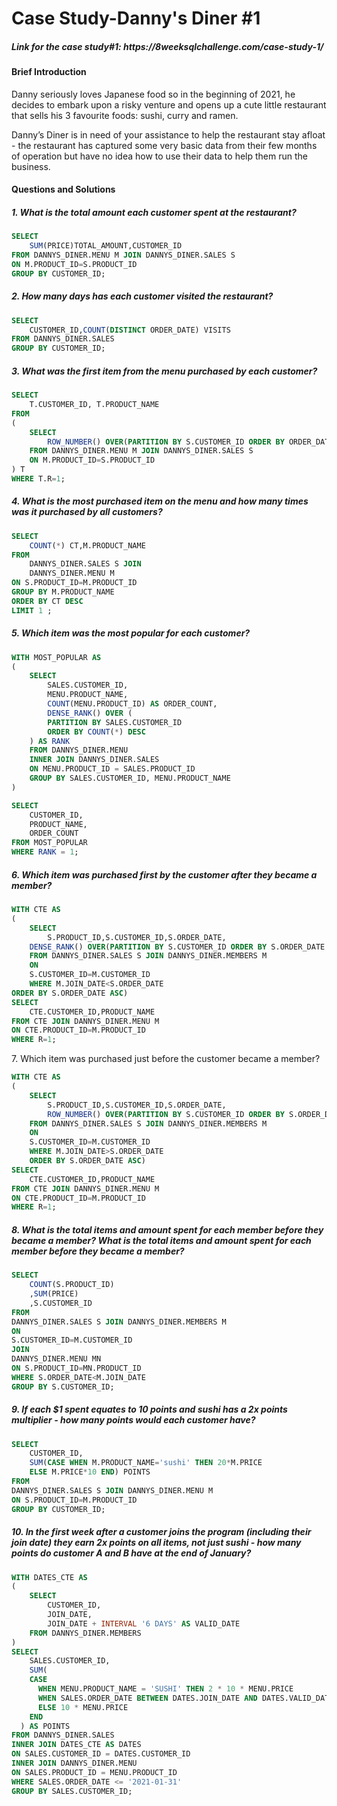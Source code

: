 <h1>Case Study-Danny's Diner #1</h1>

<h5> Link for the case study#1: https://8weeksqlchallenge.com/case-study-1/ </h5>

<h4>Brief Introduction</h4>
Danny seriously loves Japanese food so in the beginning of 2021, he decides to embark upon a risky venture and opens up a cute little restaurant that sells his 3 favourite foods: sushi, curry and ramen.

Danny’s Diner is in need of your assistance to help the restaurant stay afloat - the restaurant has captured some very basic data from their few months of operation but have no idea how to use their data to help them run the business.

<h4><h4>Questions and Solutions</h4></h4>

<h5>1. What is the total amount each customer spent at the restaurant?</h5>

```sql
SELECT 
    SUM(PRICE)TOTAL_AMOUNT,CUSTOMER_ID
FROM DANNYS_DINER.MENU M JOIN DANNYS_DINER.SALES S
ON M.PRODUCT_ID=S.PRODUCT_ID
GROUP BY CUSTOMER_ID;
```

<h5>2. How many days has each customer visited the restaurant?</h5>

```sql
SELECT
    CUSTOMER_ID,COUNT(DISTINCT ORDER_DATE) VISITS
FROM DANNYS_DINER.SALES
GROUP BY CUSTOMER_ID;
```

<h5>3. What was the first item from the menu purchased by each customer?</h5>

```sql
SELECT  
    T.CUSTOMER_ID, T.PRODUCT_NAME
FROM
(
    SELECT
        ROW_NUMBER() OVER(PARTITION BY S.CUSTOMER_ID ORDER BY ORDER_DATE) R,PRODUCT_NAME, CUSTOMER_ID
    FROM DANNYS_DINER.MENU M JOIN DANNYS_DINER.SALES S
    ON M.PRODUCT_ID=S.PRODUCT_ID
) T
WHERE T.R=1;
```

<h5>4. What is the most purchased item on the menu and how many times was it purchased by all customers?</h5>

```sql
SELECT 
  	COUNT(*) CT,M.PRODUCT_NAME
FROM
	DANNYS_DINER.SALES S JOIN
 	DANNYS_DINER.MENU M
ON S.PRODUCT_ID=M.PRODUCT_ID
GROUP BY M.PRODUCT_NAME
ORDER BY CT DESC
LIMIT 1 ;
```

<h5>5. Which item was the most popular for each customer?</h5>

```sql
WITH MOST_POPULAR AS 
(
    SELECT 
        SALES.CUSTOMER_ID, 
        MENU.PRODUCT_NAME, 
        COUNT(MENU.PRODUCT_ID) AS ORDER_COUNT,
        DENSE_RANK() OVER (
        PARTITION BY SALES.CUSTOMER_ID 
        ORDER BY COUNT(*) DESC
    ) AS RANK
    FROM DANNYS_DINER.MENU
    INNER JOIN DANNYS_DINER.SALES
    ON MENU.PRODUCT_ID = SALES.PRODUCT_ID
    GROUP BY SALES.CUSTOMER_ID, MENU.PRODUCT_NAME
)

SELECT 
    CUSTOMER_ID, 
    PRODUCT_NAME, 
    ORDER_COUNT
FROM MOST_POPULAR 
WHERE RANK = 1;
```

<h5>6. Which item was purchased first by the customer after they became a member?</h5>

```sql
WITH CTE AS
(
    SELECT
        S.PRODUCT_ID,S.CUSTOMER_ID,S.ORDER_DATE,
    DENSE_RANK() OVER(PARTITION BY S.CUSTOMER_ID ORDER BY S.ORDER_DATE ASC) AS R
    FROM DANNYS_DINER.SALES S JOIN DANNYS_DINER.MEMBERS M
    ON
    S.CUSTOMER_ID=M.CUSTOMER_ID
    WHERE M.JOIN_DATE<S.ORDER_DATE
ORDER BY S.ORDER_DATE ASC)
SELECT 
    CTE.CUSTOMER_ID,PRODUCT_NAME
FROM CTE JOIN DANNYS_DINER.MENU M 
ON CTE.PRODUCT_ID=M.PRODUCT_ID
WHERE R=1;
```

</h5>7. Which item was purchased just before the customer became a member?</h5>

```sql
WITH CTE AS
(
    SELECT
        S.PRODUCT_ID,S.CUSTOMER_ID,S.ORDER_DATE,
        ROW_NUMBER() OVER(PARTITION BY S.CUSTOMER_ID ORDER BY S.ORDER_DATE DESC) AS R
    FROM DANNYS_DINER.SALES S JOIN DANNYS_DINER.MEMBERS M
    ON
    S.CUSTOMER_ID=M.CUSTOMER_ID
    WHERE M.JOIN_DATE>S.ORDER_DATE
    ORDER BY S.ORDER_DATE ASC)
SELECT 
    CTE.CUSTOMER_ID,PRODUCT_NAME
FROM CTE JOIN DANNYS_DINER.MENU M 
ON CTE.PRODUCT_ID=M.PRODUCT_ID
WHERE R=1;
```

<h5>8. What is the total items and amount spent for each member before they became a member?
What is the total items and amount spent for each member before they became a member?</h5>

```sql
SELECT 
    COUNT(S.PRODUCT_ID)
    ,SUM(PRICE)
    ,S.CUSTOMER_ID
FROM
DANNYS_DINER.SALES S JOIN DANNYS_DINER.MEMBERS M
ON
S.CUSTOMER_ID=M.CUSTOMER_ID
JOIN 
DANNYS_DINER.MENU MN
ON S.PRODUCT_ID=MN.PRODUCT_ID
WHERE S.ORDER_DATE<M.JOIN_DATE
GROUP BY S.CUSTOMER_ID;
```

<h5>9.  If each $1 spent equates to 10 points and sushi has a 2x points multiplier - how many points would each customer have?
</h5>

```sql
SELECT
    CUSTOMER_ID,
    SUM(CASE WHEN M.PRODUCT_NAME='sushi' THEN 20*M.PRICE    
    ELSE M.PRICE*10 END) POINTS
FROM
DANNYS_DINER.SALES S JOIN DANNYS_DINER.MENU M
ON S.PRODUCT_ID=M.PRODUCT_ID
GROUP BY CUSTOMER_ID;
```

<h5>10. In the first week after a customer joins the program (including their join date) they earn 2x points on all items, not just sushi - how many points do customer A and B have at the end of January?
</h5>

```sql
WITH DATES_CTE AS 
(
    SELECT 
        CUSTOMER_ID, 
        JOIN_DATE, 
        JOIN_DATE + INTERVAL '6 DAYS' AS VALID_DATE
    FROM DANNYS_DINER.MEMBERS
)
SELECT 
    SALES.CUSTOMER_ID, 
    SUM(
    CASE
      WHEN MENU.PRODUCT_NAME = 'SUSHI' THEN 2 * 10 * MENU.PRICE
      WHEN SALES.ORDER_DATE BETWEEN DATES.JOIN_DATE AND DATES.VALID_DATE THEN 2 * 10 * MENU.PRICE
      ELSE 10 * MENU.PRICE 
    END
  ) AS POINTS
FROM DANNYS_DINER.SALES
INNER JOIN DATES_CTE AS DATES
ON SALES.CUSTOMER_ID = DATES.CUSTOMER_ID
INNER JOIN DANNYS_DINER.MENU
ON SALES.PRODUCT_ID = MENU.PRODUCT_ID
WHERE SALES.ORDER_DATE <= '2021-01-31'
GROUP BY SALES.CUSTOMER_ID;
```
